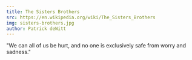 ```yaml
---
title: The Sisters Brothers
src: https://en.wikipedia.org/wiki/The_Sisters_Brothers
img: sisters-brothers.jpg
author: Patrick deWitt
---
```


"We can all of us be hurt, and no one is exclusively safe from worry and sadness."

